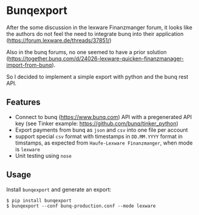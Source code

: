 # Bunqexport

After the some discussion in the lexware Finanzmanger forum, it looks
like the authors do not feel the need to integrate bunq into their
application (https://forum.lexware.de/threads/37851/)

Also in the bunq forums, no one seemed to have a prior solution
(https://together.bunq.com/d/24026-lexware-quicken-finanzmanager-import-from-bunq).

So I decided to implement a simple export with python and the bunq
rest API.

## Features

* Connect to bunq (https://www.bunq.com) API with a pregenerated API
  key (see Tinker example: https://github.com/bunq/tinker_python)
* Export payments from bunq as `json` and `csv` into one file per
  account
* support special `csv` format with timestamps in `DD.MM.YYYY` format
  in timstamps, as expected from `Haufe-Lexware Finanzmanger`, when
  mode is `lexware`
* Unit testing using `nose`

## Usage

Install `bunqexport` and generate an export:

```
$ pip install bunqexport
$ bunqexport --conf bunq-production.conf --mode lexware
```
